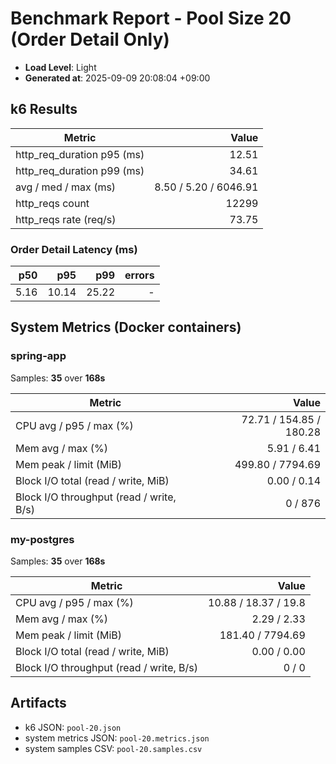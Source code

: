 ﻿# Benchmark Report - Pool Size 20 (Order Detail Only)

- **Load Level**: Light
- **Generated at**: 2025-09-09 20:08:04 +09:00

## k6 Results

| Metric | Value |
|---|---:|
| http_req_duration p95 (ms) | 12.51 |
| http_req_duration p99 (ms) | 34.61 |
| avg / med / max (ms) | 8.50 / 5.20 / 6046.91 |
| http_reqs count | 12299 |
| http_reqs rate (req/s) | 73.75 |

### Order Detail Latency (ms)

| p50 | p95 | p99 | errors |
|---:|---:|---:|---:|
| 5.16 | 10.14 | 25.22 | - |

## System Metrics (Docker containers)

### spring-app

Samples: **35** over **168s**

| Metric | Value |
|---|---:|
| CPU avg / p95 / max (%) | 72.71 / 154.85 / 180.28 |
| Mem avg / max (%) | 5.91 / 6.41 |
| Mem peak / limit (MiB) | 499.80 / 7794.69 |
| Block I/O total (read / write, MiB) | 0.00 / 0.14 |
| Block I/O throughput (read / write, B/s) | 0 / 876 |

### my-postgres

Samples: **35** over **168s**

| Metric | Value |
|---|---:|
| CPU avg / p95 / max (%) | 10.88 / 18.37 / 19.8 |
| Mem avg / max (%) | 2.29 / 2.33 |
| Mem peak / limit (MiB) | 181.40 / 7794.69 |
| Block I/O total (read / write, MiB) | 0.00 / 0.00 |
| Block I/O throughput (read / write, B/s) | 0 / 0 |

## Artifacts

- k6 JSON: `pool-20.json`
- system metrics JSON: `pool-20.metrics.json`
- system samples CSV: `pool-20.samples.csv`
